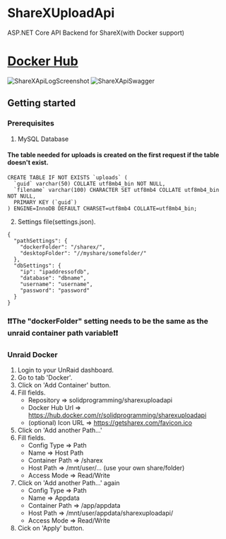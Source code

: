 # ShareXUploadApi
ASP.NET Core API Backend for ShareX(with Docker support)

# [Docker Hub](https://hub.docker.com/r/solidprogramming/sharexuploadapi)

![ShareXApiLogScreenshot](https://lucaweidmann.de/cdn/sharexapilog.png)
![ShareXApiSwagger](https://lucaweidmann.de/cdn/sharexapiswagger.png)

## Getting started
### Prerequisites
1. MySQL Database
#### The table needed for uploads is created on the first request if the table doesn't exist.
```
CREATE TABLE IF NOT EXISTS `uploads` (
  `guid` varchar(50) COLLATE utf8mb4_bin NOT NULL,
  `filename` varchar(100) CHARACTER SET utf8mb4 COLLATE utf8mb4_bin NOT NULL,
  PRIMARY KEY (`guid`)
) ENGINE=InnoDB DEFAULT CHARSET=utf8mb4 COLLATE=utf8mb4_bin;
```

2. Settings file(settings.json).
```
{
  "pathSettings": {
    "dockerFolder": "/sharex/",
    "desktopFolder": "//myshare/somefolder/"
  },
  "dbSettings": {
    "ip": "ipaddressofdb",
    "database": "dbname",
    "username": "username",
    "password": "password"
  }
}
```

### :exclamation::exclamation:The "dockerFolder" setting needs to be the same as the unraid container path variable:exclamation::exclamation:


### Unraid Docker
1. Login to your UnRaid dashboard. 
2. Go to tab 'Docker'.
3. Click on 'Add Container' button.
4. Fill fields.
   - Repository => solidprogramming/sharexuploadapi
   - Docker Hub Url => https://hub.docker.com/r/solidprogramming/sharexuploadapi
   - (optional) Icon URL => https://getsharex.com/favicon.ico
5. Click on 'Add another Path...'
6. Fill fields.
   - Config Type => Path
   - Name => Host Path
   - Container Path => /sharex
   - Host Path => /mnt/user/... (use your own share/folder)
   - Access Mode => Read/Write
7. Click on 'Add another Path...' again
   - Config Type => Path
   - Name => Appdata
   - Container Path => /app/appdata
   - Host Path => /mnt/user/appdata/sharexuploadapi/
   - Access Mode => Read/Write
7. Cick on 'Apply' button.

   
